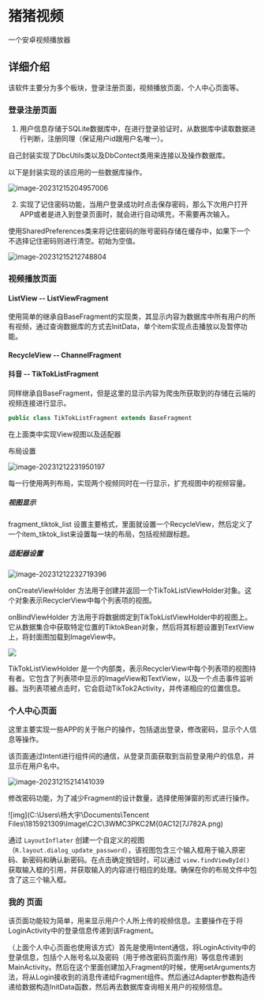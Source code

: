 # 猪猪视频

一个安卓视频播放器

## 详细介绍

该软件主要分为多个板块，登录注册页面，视频播放页面，个人中心页面等。

### 登录注册页面

1. 用户信息存储于SQLite数据库中，在进行登录验证时，从数据库中读取数据进行判断，注册同理（保证用户id跟用户名唯一）。

自己封装实现了DbcUtils类以及DbContect类用来连接以及操作数据库。

以下是封装实现的该应用的一些数据库操作。

![image-20231215204957006](D:\Android\course-work\DKVideoPlayer-master\README.assets\image-20231215204957006.png)

2. 实现了记住密码功能，当用户登录成功时点击保存密码，那么下次用户打开APP或者是进入到登录页面时，就会进行自动填充，不需要再次输入。

使用SharedPreferences类来将记住密码的账号密码存储在缓存中，如果下一个不选择记住密码则进行清空。初始为空值。

![image-20231215212748804](C:\Users\杨大宇\AppData\Roaming\Typora\typora-user-images\image-20231215212748804.png)

### 视频播放页面

#### ListView  -- ListViewFragment

使用简单的继承自BaseFragment的实现类，其显示内容为数据库中所有用户的所有视频，通过查询数据库的方式去InitData，单个item实现点击播放以及暂停功能。

#### RecycleView -- ChannelFragment



#### 抖音 --  TikTokListFragment

同样继承自BaseFragment，但是这里的显示内容为爬虫所获取到的存储在云端的视频连接进行显示。

```java
public class TikTokListFragment extends BaseFragment
```

在上面类中实现View视图以及适配器

布局设置

![image-20231212231950197](C:\Users\杨大宇\Desktop\md\RecycleView.assets\image-20231212231950197.png)

每一行使用两列布局，实现两个视频同时在一行显示，扩充视图中的视频容量。

#####  视图显示

fragment_tiktok_list 设置主要格式，里面就设置一个RecycleView，然后定义了一个item_tiktok_list来设置每一块的布局，包括视频跟标题。

##### 适配器设置

![image-20231212232719396](C:\Users\杨大宇\Desktop\md\RecycleView.assets\image-20231212232719396.png)

onCreateViewHolder 方法用于创建并返回一个TikTokListViewHolder对象。这个对象表示RecyclerView中每个列表项的视图。

onBindViewHolder 方法用于将数据绑定到TikTokListViewHolder中的视图上。它从数据集合中获取特定位置的TiktokBean对象，然后将其标题设置到TextView上，将封面图加载到ImageView中。

![](C:\Users\杨大宇\Desktop\md\RecycleView.assets\image-20231212232836751.png)

TikTokListViewHolder 是一个内部类，表示RecyclerView中每个列表项的视图持有者。它包含了列表项中显示的ImageView和TextView，以及一个点击事件监听器。当列表项被点击时，它会启动TikTok2Activity，并传递相应的位置信息。

### 个人中心页面

这里主要实现一些APP的关于账户的操作，包括退出登录，修改密码，显示个人信息等操作。

该页面通过Intent进行组件间的通信，从登录页面获取到当前登录用户的信息，并显示在用户名中。

![image-20231215214141039](C:\Users\杨大宇\AppData\Roaming\Typora\typora-user-images\image-20231215214141039.png)

修改密码功能，为了减少Fragment的设计数量，选择使用弹窗的形式进行操作。

![img](C:\Users\杨大宇\Documents\Tencent Files\1815921309\Image\C2C\3WMC3PKC2M{0AC12[7J782A.png)

通过 `LayoutInflater` 创建一个自定义的视图（`R.layout.dialog_update_password`），该视图包含三个输入框用于输入原密码、新密码和确认新密码。在点击确定按钮时，可以通过 `view.findViewById()` 获取输入框的引用，并获取输入的内容进行相应的处理。确保在你的布局文件中包含了这三个输入框。

### 我的 页面

该页面功能较为简单，用来显示用户个人所上传的视频信息。主要操作在于将LoginActivity中的登录信息传递到该Fragment。

（上面个人中心页面也使用该方式）首先是使用Intent通信，将LoginActivity中的登录信息，包括个人账号名以及密码（用于修改密码页面作用）等信息传递到MainActivity。然后在这个里面创建加入Fragment的时候，使用setArguments方法，将从Login接收到的消息传递给Fragment组件。然后通过Adapter参数构造传递给数据构造InitData函数，然后再去数据库查询相关用户的视频信息。